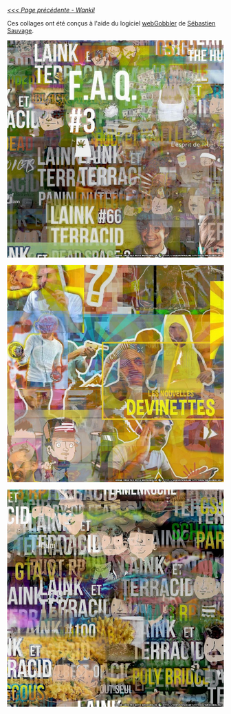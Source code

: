_[<<< Page précédente - Wankil](https://github.com/nbrisset/Wankil)_

Ces collages ont été conçus à l'aide du logiciel [webGobbler](https://sebsauvage.net/webgobbler/) de [Sébastien Sauvage](https://sebsauvage.net).

![Affichage de l'image 20181125_121212.jpg](20181125_121212.jpg)

![Affichage de l'image 20181125_112211.jpg](20181125_112211.jpg)

![Affichage de l'image 20181125_111111.jpg](20181125_111111.jpg)
